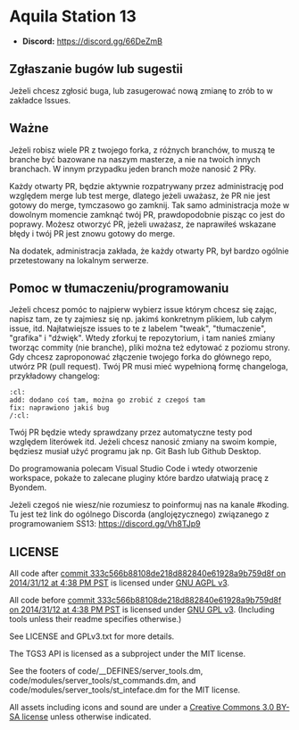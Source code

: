 # Aquila Station 13

* **Discord:** https://discord.gg/66DeZmB

## Zgłaszanie bugów lub sugestii

Jeżeli chcesz zgłosić buga, lub zasugerować nową zmianę to zrób to w zakładce Issues.

## Ważne
Jeżeli robisz wiele PR z twojego forka, z różnych branchów, to muszą te branche być bazowane na naszym masterze, a nie na twoich innych branchach.
W innym przypadku jeden branch może nanosić 2 PRy.

Każdy otwarty PR, będzie aktywnie rozpatrywany przez administrację pod względem merge lub test merge,
dlatego jeżeli uważasz, że PR nie jest gotowy do merge, tymczasowo go zamknij.
Tak samo administracja może w dowolnym momencie zamknąć twój PR, prawdopodobnie pisząc co jest do poprawy.
Możesz otworzyć PR, jeżeli uważasz, że naprawiłeś wskazane błędy i twój PR jest znowu gotowy do merge.

Na dodatek, administracja zakłada, że każdy otwarty PR, był bardzo ogólnie przetestowany na lokalnym serwerze.

## Pomoc w tłumaczeniu/programowaniu

Jeżeli chcesz pomóc to najpierw wybierz issue którym chcesz się zając, napisz tam, ze ty zajmiesz się np. jakimś konkretnym plikiem, lub całym issue, itd.
Najłatwiejsze issues to te z labelem "tweak", "tłumaczenie", "grafika" i "dźwięk".
Wtedy zforkuj te repozytorium, i tam nanieś zmiany tworząc commity (nie branche),
pliki można też edytować z poziomu strony. Gdy chcesz zaproponować złączenie twojego forka do głównego repo,
utwórz PR (pull request).
Twój PR musi mieć wypełnioną formę changeloga, przykładowy changelog:
```
:cl:
add: dodano coś tam, można go zrobić z czegoś tam
fix: naprawiono jakiś bug
/:cl:
```
Twój PR będzie wtedy sprawdzany przez automatyczne testy pod względem literówek itd.
Jeżeli chcesz nanosić zmiany na swoim kompie, będziesz musiał użyć programu jak np. Git Bash lub Github Desktop.

Do programowania polecam Visual Studio Code i wtedy otworzenie workspace, pokaże to zalecane pluginy które bardzo ułatwiają pracę z Byondem.

Jeżeli czegoś nie wiesz/nie rozumiesz to poinformuj nas na kanale #koding.
Tu jest też link do ogólnego Discorda (anglojęzycznego) związanego z programowaniem SS13: https://discord.gg/Vh8TJp9

## LICENSE

All code after [commit 333c566b88108de218d882840e61928a9b759d8f on 2014/31/12 at 4:38 PM PST](https://github.com/tgstation/tgstation/commit/333c566b88108de218d882840e61928a9b759d8f) is licensed under [GNU AGPL v3](https://www.gnu.org/licenses/agpl-3.0.html).

All code before [commit 333c566b88108de218d882840e61928a9b759d8f on 2014/31/12 at 4:38 PM PST](https://github.com/tgstation/tgstation/commit/333c566b88108de218d882840e61928a9b759d8f) is licensed under [GNU GPL v3](https://www.gnu.org/licenses/gpl-3.0.html).
(Including tools unless their readme specifies otherwise.)

See LICENSE and GPLv3.txt for more details.

The TGS3 API is licensed as a subproject under the MIT license.

See the footers of code/\_\_DEFINES/server\_tools.dm, code/modules/server\_tools/st\_commands.dm, and code/modules/server\_tools/st\_inteface.dm for the MIT license.

All assets including icons and sound are under a [Creative Commons 3.0 BY-SA license](https://creativecommons.org/licenses/by-sa/3.0/) unless otherwise indicated.

